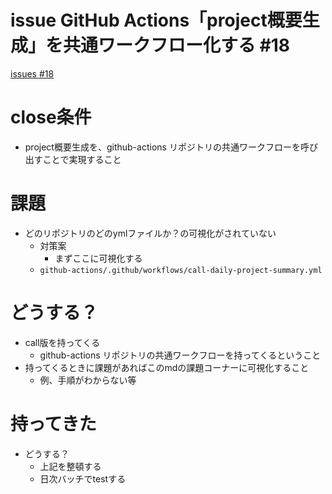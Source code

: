 # issue GitHub Actions「project概要生成」を共通ワークフロー化する #18
[issues #18](https://github.com/cat2151/tonejs-mml-to-json/issues/18)

# close条件
- project概要生成を、github-actions リポジトリの共通ワークフローを呼び出すことで実現すること

# 課題
- どのリポジトリのどのymlファイルか？の可視化がされていない
  - 対策案
    - まずここに可視化する
  - `github-actions/.github/workflows/call-daily-project-summary.yml`

# どうする？
- call版を持ってくる
  - github-actions リポジトリの共通ワークフローを持ってくるということ
- 持ってくるときに課題があればこのmdの課題コーナーに可視化すること
  - 例、手順がわからない等

# 持ってきた
- どうする？
  - 上記を整頓する
  - 日次バッチでtestする


